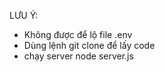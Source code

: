 LƯU Ý:
- Không được để lộ file .env
- Dùng lệnh git clone để lấy code
- chạy server node server.js
  
